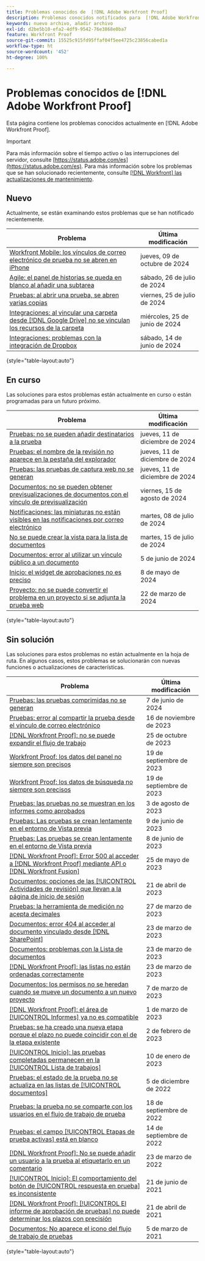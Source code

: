 ```yaml
---
title: Problemas conocidos de  [!DNL Adobe Workfront Proof]
description: Problemas conocidos notificados para  [!DNL Adobe Workfront Proof]
keywords: nuevo archivo, añadir archivo
exl-id: d2be5b10-efa2-4df9-9542-76e3868e0ba7
feature: Workfront Proof
source-git-commit: 15525c915fd95ffaf04f5ee4725c23856cabed1a
workflow-type: ht
source-wordcount: '452'
ht-degree: 100%

---
```


# Problemas conocidos de [!DNL Adobe Workfront Proof]

Esta página contiene los problemas conocidos actualmente en [!DNL Adobe Workfront Proof].

>[!IMPORTANT]
>
>Para más información sobre el tiempo activo o las interrupciones del servidor, consulte [https://status.adobe.com/es](https://status.adobe.com/es). Para más información sobre los problemas que se han solucionado recientemente, consulte [[!DNL Workfront] las actualizaciones de mantenimiento](../maintenance/current-updates.md).

## Nuevo

Actualmente, se están examinando estos problemas que se han notificado recientemente.

| **Problema** | **Última modificación** |
| -----------------------------------------------------------------| ----------------- |
| [Workfront Mobile: los vínculos de correo electrónico de prueba no se abren en iPhone](known-issues-workfront/wf-mobile-proof-email-link-wont-open.md) | jueves, 09 de octubre de 2024 |
| [Agile: el panel de historias se queda en blanco al añadir una subtarea](known-issues-workfront/wf-agile-blank-screen-when-adding-subtask.md) | sábado, 26 de julio de 2024 |
| [Pruebas: al abrir una prueba, se abren varias copias](known-issues-workfront/wf-proofs-two-proofs-open.md) | viernes, 25 de julio de 2024 |
| [Integraciones: al vincular una carpeta desde  [!DNL Google Drive]  no se vinculan los recursos de la carpeta](known-issues-workfront/wf-integration-google-folder-not-link-assets.md) | miércoles, 25 de junio de 2024 |
| [Integraciones: problemas con la integración de Dropbox](known-issues-workfront/wf-integrations-issues-with-dropbox.md) | sábado, 14 de junio de 2024 |

{style="table-layout:auto"}

## En curso

Las soluciones para estos problemas están actualmente en curso o están programadas para un futuro próximo.

| **Problema** | **Última modificación** |
| -----------------------------------------------------------------| ----------------- |
| [Pruebas: no se pueden añadir destinatarios a la prueba](known-issues-workfront/wf-proofs-cannot-add-recipients.md) | jueves, 11 de diciembre de 2024 |
| [Pruebas: el nombre de la revisión no aparece en la pestaña del explorador](known-issues-workfront/wf-proofs-browser-not-display-proof-name.md) | jueves, 11 de diciembre de 2024 |
| [Pruebas: las pruebas de captura web no se generan](known-issues-workfront/wf-proofs-webcapture-proof-not-generate.md) | jueves, 11 de diciembre de 2024 |
| [Documentos: no se pueden obtener previsualizaciones de documentos con el vínculo de previsualización](known-issues-workfront/wf-documents-cannot-preview-by-pasting-link.md) | viernes, 15 de agosto de 2024 |
| [Notificaciones: las miniaturas no están visibles en las notificaciones por correo electrónico](known-issues-workfront/wf-notifications-thumbnails-not-loading.md) | martes, 08 de julio de 2024 |
| [No se puede crear la vista para la lista de documentos](known-issues-workfront/wf-documents-cannot-add-new-view.md) | martes, 15 de julio de 2024 |
| [Documentos: error al utilizar un vínculo público a un documento](known-issues-workfront/wf-documents-public-link-not-working.md) | 5 de junio de 2024 |
| [Inicio: el widget de aprobaciones no es preciso](known-issues-workfront/wf-home-approvals-widget-not-up-to-date.md) | 8 de mayo de 2024 |
| [Proyecto: no se puede convertir el problema en un proyecto si se adjunta la prueba web](known-issues-workfront/wf-project-conversion-fails-if-document-linked.md) | 22 de marzo de 2024 |

{style="table-layout:auto"}

## Sin solución

Las soluciones para estos problemas no están actualmente en la hoja de ruta. En algunos casos, estos problemas se solucionarán con nuevas funciones o actualizaciones de características.

| **Problema** | **Última modificación** |
| -----------------------------------------------------------------| ----------------- |
| [Pruebas: las pruebas comprimidas no se generan](known-issues-workfront/wf-proofs-zipped-proofs-fail.md) | 7 de junio de 2024 |
| [Pruebas: error al compartir la prueba desde el vínculo de correo electrónico](known-issues-workfront/inactive/wf-proofs-error-when-sharing-proof-from-email.md) | 16 de noviembre de 2023 |
| [[!DNL Workfront Proof]: no se puede expandir el flujo de trabajo](known-issues-workfront-proof/proof-cannot-view-workflow.md) | 25 de octubre de 2023 |
| [Workfront Proof: los datos del panel no siempre son precisos](known-issues-workfront-proof/proof-dashboard-data-may-not-be-accurate.md) | 19 de septiembre de 2023 |
| [Workfront Proof: los datos de búsqueda no siempre son precisos](known-issues-workfront-proof/proof-search-data-not-may-not-be-accurate.md) | 19 de septiembre de 2023 |
| [Pruebas: las pruebas no se muestran en los informes como aprobados](known-issues-workfront/inactive/wf-proofs-not-showing-approved-in-report.md) | 3 de agosto de 2023 |
| [Pruebas: Las pruebas se crean lentamente en el entorno de Vista previa](known-issues-workfront-proof/proof-dependency-rules-multichoice.md) | 9 de junio de 2023 |
| [Pruebas: Las pruebas se crean lentamente en el entorno de Vista previa](known-issues-workfront/inactive/wf-proofs-in-preview-created-slowly.md) | 8 de junio de 2023 |
| [[!DNL Workfront Proof]: Error 500 al acceder a [!DNL Workfront Proof]  mediante API o  [!DNL Workfront Fusion]](known-issues-workfront-proof/proof-500-error-getallproofs.md) | 25 de mayo de 2023 |
| [Documentos: opciones de las [!UICONTROL Actividades de revisión] que llevan a la página de inicio de sesión](known-issues-workfront/inactive/wf-documents-taken-to-login-screen.md) | 21 de abril de 2023 |
| [Pruebas: la herramienta de medición no acepta decimales](known-issues-workfront/inactive/wf-proofs-measure-not-not-accepting-decimals.md) | 27 de marzo de 2023 |
| [Documentos: error 404 al acceder al documento vinculado desde  [!DNL SharePoint]](known-issues-workfront/inactive/wf-documents-404-when-accessing-document-in-sharepoint.md) | 23 de marzo de 2023 |
| [Documentos: problemas con la Lista de documentos](known-issues-workfront/inactive/wf-documents-list-missing-elements.md) | 23 de marzo de 2023 |
| [[!DNL Workfront Proof]: las listas no están ordenadas correctamente](known-issues-workfront-proof/proof-lists-not-sorted-correctly.md) | 23 de marzo de 2023 |
| [Documentos: los permisos no se heredan cuando se mueve un documento a un nuevo proyecto](known-issues-workfront/inactive/wf-documents-permissions-not-interited-when-moved.md) | 7 de marzo de 2023 |
| [[!DNL Workfront Proof]: el área de [!UICONTROL Informes] ya no es compatible](known-issues-workfront-proof/proof-reports-analytics-not-working.md) | 1 de marzo de 2023 |
| [Pruebas: se ha creado una nueva etapa porque el plazo no puede coincidir con el de la etapa existente](known-issues-workfront-proof/proof-new-stage-created.md) | 2 de febrero de 2023 |
| [[!UICONTROL Inicio]: las pruebas completadas permanecen en la [!UICONTROL Lista de trabajos]](known-issues-workfront-proof/completed-proofs-stuck-in-the-work-list.md) | 10 de enero de 2023 |
| [Pruebas: el estado de la prueba no se actualiza en las listas de [!UICONTROL documentos] ](known-issues-workfront/inactive/wf-documents-status-not-updating-in-document-list.md) | 5 de diciembre de 2022 |
| [Pruebas: la prueba no se comparte con los usuarios en el flujo de trabajo de prueba](known-issues-workfront-proof/proof-user-in-stage-does-not-get-access.md) | 18 de septiembre de 2022 |
| [Pruebas: el campo [!UICONTROL Etapas de prueba activas] está en blanco](known-issues-workfront/inactive/wf-documents-stages-do-not-populate-on-proof.md) | 14 de septiembre de 2022 |
| [[!DNL Workfront Proof]: No se puede añadir un usuario a la prueba al etiquetarlo en un comentario](known-issues-workfront-proof/cannot-add-user-to-proof.md) | 23 de marzo de 2022 |
| [[!UICONTROL Inicio]: El comportamiento del botón de [!UICONTROL respuesta en prueba] es inconsistente](known-issues-workfront-proof/reply-in-proof-button-behavior-is-inconsistent.md) | 21 de junio de 2021 |
| [[!DNL Workfront Proof]: [!UICONTROL El informe de aprobación de pruebas] no puede determinar los plazos con precisión](known-issues-workfront-proof/proof-approval-report-cant-accurately-determine-deadlines.md) | 21 de abril de 2021 |
| [Documentos: No aparece el icono del flujo de trabajo de pruebas](known-issues-workfront-proof/proof-workflow-icon-is-not-displaying.md) | 5 de marzo de 2021 |

{style="table-layout:auto"}

